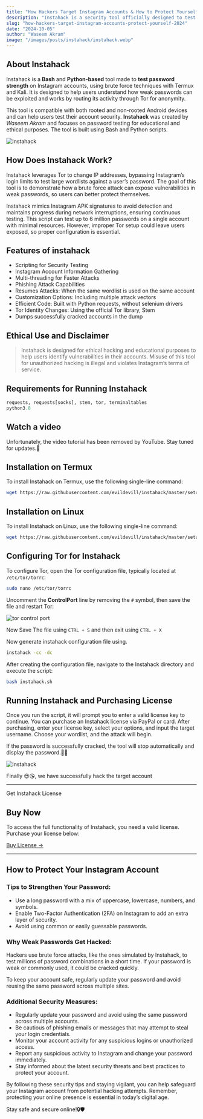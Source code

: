 ```yaml
---
title: "How Hackers Target Instagram Accounts & How to Protect Yourself in 2024"
description: "Instahack is a security tool officially designed to test the password strength of Instagram accounts using termux and kali with a brute force attack..."
slug: "how-hackers-target-instagram-accounts-protect-yourself-2024"
date: "2024-10-05"
author: "Waseem Akram"
image: "/images/posts/instahack/instahack.webp"
---
```


<!-- # Instahack - A Massive instagram Bruteforce tool -->

## About Instahack

Instahack is a **Bash** and **Python-based** tool made to **test password strength** on Instagram accounts, using brute force techniques with Termux and Kali. It is designed to help users understand how weak passwords can be exploited and works by routing its activity through Tor for anonymity.

This tool is compatible with both rooted and non-rooted Android devices and can help users test their account security. **Instahack** was created by *Waseem Akram* and focuses on password testing for educational and ethical purposes. The tool is built using Bash and Python scripts.

![instahack](/images/posts/instahack/instahack.webp "instahack")

## How Does Instahack Work?

Instahack leverages Tor to change IP addresses, bypassing Instagram’s login limits to test large wordlists against a user’s password. The goal of this tool is to demonstrate how a brute force attack can expose vulnerabilities in weak passwords, so users can better protect themselves.

Instahack mimics Instagram APK signatures to avoid detection and maintains progress during network interruptions, ensuring continuous testing. This script can test up to 6 million passwords on a single account with minimal resources. However, improper Tor setup could leave users exposed, so proper configuration is essential.

## Features of instahack

* Scripting for Security Testing
* Instagram Account Information Gathering
* Multi-threading for Faster Attacks
* Phishing Attack Capabilities
* Resumes Attacks: When the same wordlist is used on the same account
* Customization Options: Including multiple attack vectors
* Efficient Code: Built with Python requests, without selenium drivers
* Tor Identity Changes: Using the official Tor library, Stem
* Dumps successfully cracked accounts in the dump


## Ethical Use and Disclaimer

> Instahack is designed for ethical hacking and educational purposes to help users identify vulnerabilities in their accounts. Misuse of this tool for unauthorized hacking is illegal and violates Instagram’s terms of service.

## Requirements for Running Instahack

```python
requests, requests[socks], stem, tor, terminaltables
python3.8
```

## Watch a video

Unfortunately, the video tutorial has been removed by YouTube. Stay tuned for updates.🥲

## Installation on Termux

To install Instahack on Termux, use the following single-line command:

```bash
wget https://raw.githubusercontent.com/evildevill/instahack/master/setup.sh && bash setup.sh
```

## Installation on Linux

To install Instahack on Linux, use the following single-line command:

```bash
wget https://raw.githubusercontent.com/evildevill/instahack/master/setup.sh && bash setup.sh
```

## Configuring Tor for Instahack

To configure Tor, open the Tor configuration file, typically located at `/etc/tor/torrc`:

```bash
sudo nano /etc/tor/torrc
```

Uncomment the **ControlPort** line by removing the `#` symbol, then save the file and restart Tor:

![tor control port](/images/posts/instahack/control-port.webp "control-port")

Now Save The file using `CTRL + S` and then exit using `CTRL + X`<br>

Now generate instahack configuration file using.

```bash
instahack -cc -dc
```

After creating the configuration file, navigate to the Instahack directory and execute the script:

```bash
bash instahack.sh
```

## Running Instahack and Purchasing License

Once you run the script, it will prompt you to enter a valid license key to continue. You can purchase an Instahack license via PayPal or card. After purchasing, enter your license key, select your options, and input the target username. Choose your wordlist, and the attack will begin.

If the password is successfully cracked, the tool will stop automatically and display the password.👻😉

![instahack](/images/posts/instahack/instahack-success.webp "instahack-success")

Finally 😍😘, we have successfully hack the target account

***

Get Instahack License

## Buy Now

To access the full functionality of Instahack, you need a valid license. Purchase your license below:

[Buy License →](https://www.patreon.com/hackerwasii/shop/license-for-instagram-automation-tool-114165)

***

## How to Protect Your Instagram Account

### Tips to Strengthen Your Password:

* Use a long password with a mix of uppercase, lowercase, numbers, and symbols.
* Enable Two-Factor Authentication (2FA) on Instagram to add an extra layer of security.
* Avoid using common or easily guessable passwords.

### Why Weak Passwords Get Hacked:

Hackers use brute force attacks, like the ones simulated by Instahack, to test millions of password combinations in a short time. If your password is weak or commonly used, it could be cracked quickly.

To keep your account safe, regularly update your password and avoid reusing the same password across multiple sites.

### Additional Security Measures:

* Regularly update your password and avoid using the same password across multiple accounts.
* Be cautious of phishing emails or messages that may attempt to steal your login credentials.
* Monitor your account activity for any suspicious logins or unauthorized access.
* Report any suspicious activity to Instagram and change your password immediately.
* Stay informed about the latest security threats and best practices to protect your account.

By following these security tips and staying vigilant, you can help safeguard your Instagram account from potential hacking attempts. Remember, protecting your online presence is essential in today’s digital age.

Stay safe and secure online!🔒🛡️